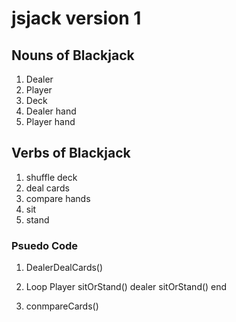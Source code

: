 # jsjack version 1

## Nouns of Blackjack
1. Dealer
2. Player
3. Deck
4. Dealer hand
5. Player hand

## Verbs of Blackjack
1. shuffle deck
2. deal cards
3. compare hands
4. sit
5. stand

### Psuedo Code
1. DealerDealCards()
2. Loop 
      Player sitOrStand()
      dealer sitOrStand()
    end 

3. conmpareCards()
